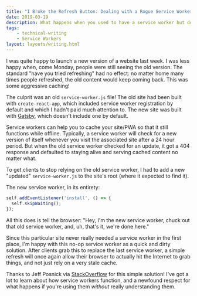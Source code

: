 ```yaml
---
title: "I Broke the Refresh Button: Dealing with a Rogue Service Worker"
date: 2019-03-19
description: What happens when you used to have a service worker but don't anymore.
tags: 
    - technical-writing
    - Service Workers
layout: layouts/writing.html
---
```


I was quite happy to launch a new version of a website last week. I was less happy when, come Monday, people were still seeing the old version. The standard "have you tried refreshing" had no effect: no matter home many times people refreshed, the old content would keep coming back. This was some aggressive caching!

The culprit was an old `service-worker.js` file! The old site had been built with `create-react-app`, which included service worker registration by default and which I hadn't paid much attention to. The new site was built with [Gatsby](https://www.gatsbyjs.org/), which doesn't include one by default.

Service workers can help you to cache your site/PWA so that it still functions while offline. Typically, a service worker will check for a new version of itself whenever you visit the associated site after a 24 hour period. But when the old service worker checked for an update, it got a 404 response and defaulted to staying alive and serving cached content no matter what.

To get clients to stop relying on the old service worker, I had to add a new "updated" `service-worker.js` to the site's root (where it expected to find it).

The new service worker, in its entirety:
```javascript
self.addEventListener('install', () => {
  self.skipWaiting();
});
```

All this does is tell the browser: "Hey, I'm the new service worker, chuck out that old service worker, and, uh, that's it, we're done here."

Since this particular site never really needed a service worker in the first place, I'm happy with this no-op service worker as a quick and dirty solution. After clients grab this to replace the last service worker, a simple refresh will once again allow their browser to actually hit the Internet to grab things, and not just rely on a very stale cache.

Thanks to Jeff Posnick via [StackOverflow](https://stackoverflow.com/a/38980776/9554333) for this simple solution! I've got a lot to learn about how service workers function, and a newfound respect for what happens if you're using them *without* really understanding them.